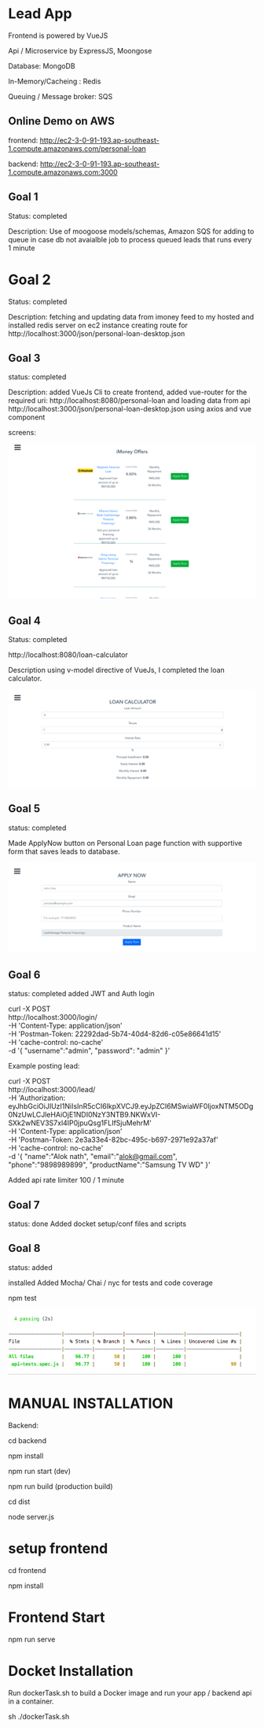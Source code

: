 # Lead App
Frontend is powered by VueJS

Api / Microservice by ExpressJS, Moongose

Database: MongoDB

In-Memory/Cacheing : Redis

Queuing / Message broker: SQS

## Online Demo on AWS

frontend: http://ec2-3-0-91-193.ap-southeast-1.compute.amazonaws.com/personal-loan

backend: http://ec2-3-0-91-193.ap-southeast-1.compute.amazonaws.com:3000


## Goal 1

Status: completed

Description:
Use of moogoose models/schemas,
Amazon SQS for adding to queue in case db not avaialble
job to process queued leads that runs every 1 minute

# Goal 2

Status: completed

Description:
fetching and updating data from imoney feed to my hosted and installed redis server on ec2 instance
creating route for http://localhost:3000/json/personal-loan-desktop.json


## Goal 3

status: completed

Description: added VueJs Cli to create frontend, added vue-router for the required 
uri: http://localhost:8080/personal-loan
and loading data from api http://localhost:3000/json/personal-loan-desktop.json using axios and vue component

screens:

![picture](backend/src/resources/personal-loan-screenshot.png)



## Goal 4
Status: completed

http://localhost:8080/loan-calculator

Description using v-model directive of VueJs, I completed the loan calculator.

![picture](backend/src/resources/loan-calculator.png)



## Goal 5
status: completed

Made ApplyNow button on Personal Loan page function with supportive form that saves leads to database.

![picture](backend/src/resources/apply-now-screenshot.png)

## Goal 6
status: completed
added JWT and Auth login

curl -X POST \
  http://localhost:3000/login/ \
  -H 'Content-Type: application/json' \
  -H 'Postman-Token: 22292dad-5b74-40d4-82d6-c05e86641d15' \
  -H 'cache-control: no-cache' \
  -d '{
"username":"admin",
"password": "admin"
}'


Example posting lead:


curl -X POST \
  http://localhost:3000/lead/ \
  -H 'Authorization: eyJhbGciOiJIUzI1NiIsInR5cCI6IkpXVCJ9.eyJpZCI6MSwiaWF0IjoxNTM5ODg0NzUwLCJleHAiOjE1NDI0NzY3NTB9.NKWxVI-SXk2wNEV3S7xl4IP0jpuQsg1FLIfSjuMehrM' \
  -H 'Content-Type: application/json' \
  -H 'Postman-Token: 2e3a33e4-82bc-495c-b697-2971e92a37af' \
  -H 'cache-control: no-cache' \
  -d '{
"name":"Alok nath",
"email":"alok@gmail.com",
"phone":"9898989899",
"productName":"Samsung TV WD"
}'

Added api rate limiter
100 / 1 minute

## Goal 7 
status: done
Added docket setup/conf files and scripts


## Goal 8
status: added

installed Added Mocha/ Chai / nyc for tests and code coverage

   npm test
   
![picture](backend/src/resources/tests-and-code-coverage.png) 


# MANUAL INSTALLATION

Backend:

  cd backend
  
  npm install
  
  npm run start (dev)
  
  npm run build (production build)
  
  cd dist
  
  node server.js 

# setup frontend
 cd frontend

 npm install

# Frontend Start
  npm run serve
  
# Docket Installation
Run dockerTask.sh to build a Docker image and run your app / backend api in a container.

sh ./dockerTask.sh